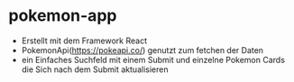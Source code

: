 # pokemon-app
- Erstellt mit dem Framework React
- PokemonApi(https://pokeapi.co/) genutzt zum fetchen der Daten
- ein Einfaches Suchfeld mit einem Submit und einzelne Pokemon Cards die Sich nach dem Submit aktualisieren
